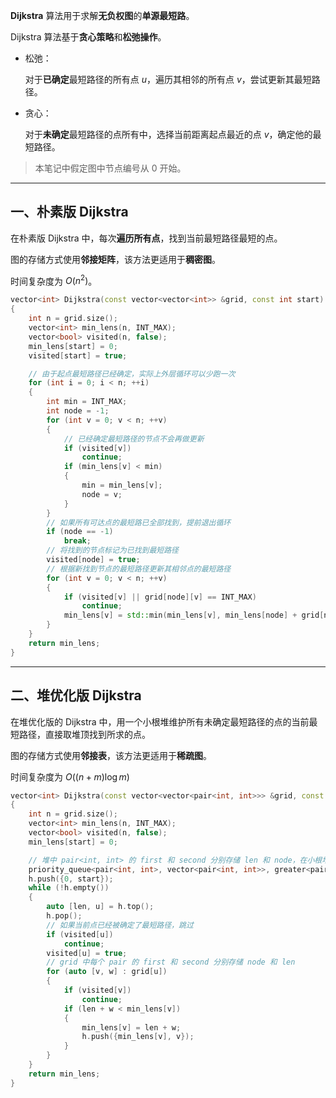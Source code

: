 **Dijkstra** 算法用于求解**无负权图**的**单源最短路**。

Dijkstra 算法基于**贪心策略**和**松弛操作**。

* 松弛：

  对于**已确定**最短路径的所有点 $u$，遍历其相邻的所有点 $v$，尝试更新其最短路径。

* 贪心：

  对于**未确定**最短路径的点所有中，选择当前距离起点最近的点 $v$，确定他的最短路径。

> 本笔记中假定图中节点编号从 $0$ 开始。

---

## 一、朴素版 Dijkstra

在朴素版 Dijkstra 中，每次**遍历所有点**，找到当前最短路径最短的点。

图的存储方式使用**邻接矩阵**，该方法更适用于**稠密图**。

时间复杂度为 $O(n ^ 2)$。

```c++
vector<int> Dijkstra(const vector<vector<int>> &grid, const int start)
{
    int n = grid.size();
    vector<int> min_lens(n, INT_MAX);
    vector<bool> visited(n, false);
    min_lens[start] = 0;
    visited[start] = true;

    // 由于起点最短路径已经确定，实际上外层循环可以少跑一次
    for (int i = 0; i < n; ++i)
    {
        int min = INT_MAX;
        int node = -1;
        for (int v = 0; v < n; ++v)
        {
            // 已经确定最短路径的节点不会再做更新
            if (visited[v])
                continue;
            if (min_lens[v] < min)
            {
                min = min_lens[v];
                node = v;
            }
        }
        // 如果所有可达点的最短路已全部找到，提前退出循环
        if (node == -1)
            break;
        // 将找到的节点标记为已找到最短路径
        visited[node] = true;
        // 根据新找到节点的最短路径更新其相邻点的最短路径
        for (int v = 0; v < n; ++v)
        {
            if (visited[v] || grid[node][v] == INT_MAX)
                continue;
            min_lens[v] = std::min(min_lens[v], min_lens[node] + grid[node][v]);
        }
    }
    return min_lens;
}
```

---

## 二、堆优化版 Dijkstra

在堆优化版的 Dijkstra 中，用一个小根堆维护所有未确定最短路径的点的当前最短路径，直接取堆顶找到所求的点。

图的存储方式使用**邻接表**，该方法更适用于**稀疏图**。

时间复杂度为 $O((n + m)\log m)$

```c++
vector<int> Dijkstra(const vector<vector<pair<int, int>>> &grid, const int start)
{
    int n = grid.size();
    vector<int> min_lens(n, INT_MAX);
    vector<bool> visited(n, false);
    min_lens[start] = 0;

    // 堆中 pair<int, int> 的 first 和 second 分别存储 len 和 node，在小根堆中按 len 排序
    priority_queue<pair<int, int>, vector<pair<int, int>>, greater<pair<int, int>>> h;
    h.push({0, start});
    while (!h.empty())
    {
        auto [len, u] = h.top();
        h.pop();
        // 如果当前点已经被确定了最短路径，跳过
        if (visited[u])
            continue;
        visited[u] = true;
        // grid 中每个 pair 的 first 和 second 分别存储 node 和 len
        for (auto [v, w] : grid[u])
        {
            if (visited[v])
                continue;
            if (len + w < min_lens[v])
            {
                min_lens[v] = len + w;
                h.push({min_lens[v], v});
            }
        }
    }
    return min_lens;
}
```

